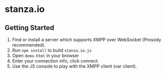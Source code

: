 stanza.io
=========

Getting Started
---------------

1. Find or install a server which supports XMPP over WebSocket (Prosody recommended).
2. Run `npm install` to build `stanza.io.js`
3. Open `demo.html` in your browser
4. Enter your connection info, click connect.
5. Use the JS console to play with the XMPP client (var client).
